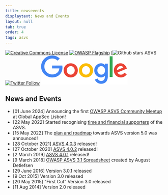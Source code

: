 ```yaml
---
title: newsevents
displaytext: News and Events
layout: null
tab: true
order: 4
tags: asvs
---
```

[![Creative Commons License](https://licensebuttons.net/l/by-sa/4.0/88x31.png)](https://creativecommons.org/licenses/by-sa/4.0/ "CC BY-SA 4.0")
[![OWASP Flagship](https://img.shields.io/badge/owasp-flagship%20project-48A646.svg)](https://www.owasp.org/index.php/Category:OWASP_Project#tab=Project_Inventory)
[![Github stars ASVS](https://img.shields.io/github/stars/OWASP/asvs?label=Stars%20ASVS&style=social)
[![Twitter Follow](https://img.shields.io/twitter/follow/OWASP_ASVS.svg?style=social&label=Follow)](https://twitter.com/OWASP_ASVS)
[![LinkedIn Follow](./assets/images/googlelogo.png)](https://www.linkedin.com/company/owasp-asvs)

## News and Events
* [01 June 2024] Announcing the first [OWASP ASVS Community Meetup](https://owasp.org/www-project-application-security-verification-standard/#div-meetup) at Global AppSec Lisbon!
* [22 May 2022] Started recognising [time and financial supporters](https://owasp.org/www-project-application-security-verification-standard/#div-supporters) of the ASVS.
* [15 May 2022] The [plan and roadmap](https://owasp.org/blog/2022/05/15/asvs-5.0-roadmap.html) towards ASVS version 5.0 was announced!
* [28 October 2021] [ASVS 4.0.3](https://github.com/OWASP/ASVS/tree/v4.0.3#latest-stable-version---403) released!
* [27 October 2020] [ASVS 4.0.2](https://github.com/OWASP/ASVS/tree/v4.0.2#latest-stable-version---402) released!
* [2 March 2019] [ASVS 4.0.1](https://github.com/OWASP/ASVS/tree/v4.0.1/4.0) released!
* [9 March 2018] [OWASP ASVS 3.1 Spreadsheet](https://docs.google.com/spreadsheets/d/1ic7gsib--Cn4ujrA8rhvzuUmMFpQ2Jkl96SZDCEtqJg/edit?ts=5a6bafe1#gid=950526877) created by August Detlefsen
* [29 June 2016] Version 3.0.1 released
* [9 Oct 2015] Version 3.0 released
* [20 May 2015] "First Cut" Version 3.0 released
* [11 Aug 2014] Version 2.0 released
